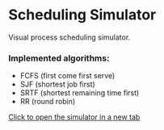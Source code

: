 # Scheduling Simulator
 Visual process scheduling simulator.

### Implemented algorithms:
- FCFS (first come first serve)
- SJF (shortest job first)
- SRTF (shortest remaining time first)
- RR (round robin)

[Click to open the simulator in a new tab](https://brun0ne.github.io/scheduling-sim/)